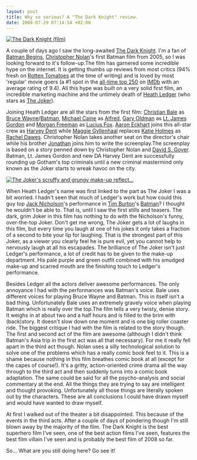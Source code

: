 ```yaml
--- 
layout: post
title: Why so serious? A "The Dark Knight" review.
date: 2008-07-29 07:14:54 +02:00
---
```


[![The Dark Knight (film)](http://upload.wikimedia.org/wikipedia/en/thumb/8/8a/Dark_Knight.jpg/202px-Dark_Knight.jpg)](http://en.wikipedia.org/wiki/Image:Dark_Knight.jpg)

A couple of days ago I saw the long-awaited [The Dark Knight](http://en.wikipedia.org/wiki/The_Dark_Knight_%28film%29 "The Dark Knight (film)"). I'm a fan of [Batman Begins](http://en.wikipedia.org/wiki/Batman_Begins "Batman Begins"), [Christopher Nolan](http://en.wikipedia.org/wiki/Christopher_Nolan "Christopher Nolan")'s first Batman film from 2005, so I was looking forward to it's follow-up.The film has garnered some incredible hype on the internet. It is getting thumbs up reviews from most critics (94% fresh on [Rotten Tomatoes](http://www.rottentomatoes.com/ "Rotten Tomatoes") at the time of writing) and is loved by most 'regular' movie goers (a #1 spot in the [all-time top 250](http://www.imdb.com/chart/top "IMDb Top 250") on [IMDb](http://www.imdb.com "IMDb") with an average rating of 9.4). All this hype was built on a very solid first film, an incredible marketing machine and the untimely death of [Heath Ledger](http://en.wikipedia.org/wiki/Heath_Ledger "Heath Ledger") (who stars as [The Joker](http://en.wikipedia.org/wiki/Joker_%28comics%29 "Joker (comics)")).

Joining Heath Ledger are all the stars from the first film: [Christian Bale](en.wikipedia.org/wiki/Christian_Bale) as [Bruce Wayne](http://www.dccomics.com/sites/batman/ "Batman")/[Batman](http://en.wikipedia.org/wiki/Batman), [Michael Caine](http://en.wikipedia.org/wiki/Michael_Caine) as [Alfred](http://en.wikipedia.org/wiki/Alfred_Pennyworth), [Gary Oldman](http://en.wikipedia.org/wiki/Gary_Oldman "Gary Oldman") as [Lt. James Gordon](http://en.wikipedia.org/wiki/James_Gordon_(comics)) and [Morgan Freeman](http://en.wikipedia.org/wiki/Morgan_Freeman) as [Lucius Fox](http://en.wikipedia.org/wiki/Lucius_Fox). [Aaron Eckhart](http://en.wikipedia.org/wiki/Aaron_Eckhart) joins this all-star crew as [Harvey Dent](http://en.wikipedia.org/wiki/Two-Face "Two-Face") while [Maggie Gyllenhaal](http://en.wikipedia.org/wiki/Maggie_Gyllenhaal "Maggie Gyllenhaal") replaces [Katie Holmes](http://en.wikipedia.org/wiki/Katie_Holmes "Katie Holmes") as [Rachel Dawes](http://en.wikipedia.org/wiki/Rachel_Dawes "Rachel Dawes"). Christopher Nolan takes another seat on the director's chair while his brother [Jonathan](http://en.wikipedia.org/wiki/Jonathan_Nolan) joins him to write the screenplay.The screenplay is based on a story penned down by Christopher Nolan and [David S. Goyer](http://en.wikipedia.org/wiki/David_S._Goyer). Batman, Lt. James Gordon and new DA Harvey Dent are successfully rounding up Gotham's top criminals until a new criminal mastermind only known as the Joker starts to wreak havoc on the city.

[![The Joker's scruffy and grungy make-up reflect...](http://upload.wikimedia.org/wikipedia/en/thumb/9/90/HeathJoker.png/202px-HeathJoker.png)](http://en.wikipedia.org/wiki/Image:HeathJoker.png)

When Heath Ledger's name was first linked to the part as The Joker I was a bit worried. I hadn't seen that much of Ledger's work but how could this guy top [Jack Nicholson](http://en.wikipedia.org/wiki/Jack_nicholson)'s performance in [Tim Burton](http://en.wikipedia.org/wiki/Tim_burton)'s [Batman](http://en.wikipedia.org/wiki/Batman_(1989_film))? I thought he wouldn't be able to. That is, until I saw the first stills and teasers. The dark, grim Joker in this film has nothing to do with the Nicholson's funny, over-the-top Joker. Don't get me wrong, The Joker gets a lot of laughs in this film, but every time you laugh at one of his jokes it only takes a fraction of a second to bite your lip for laughing. That is the strongest part of this Joker, as a viewer you clearly feel he is pure evil, yet you cannot help to nervously laugh at all his escapades. The brilliance of The Joker isn't just Ledger's performance, a lot of credit has to be given to the make-up department. His pale purple and green outfit combined with his smudged make-up and scarred mouth are the finishing touch to Ledger's performance.

Besides Ledger all the actors deliver awesome performances. The only annoyance I had with the performances was Batman's voice. Bale uses different voices for playing Bruce Wayne and Batman. This in itself isn't a bad thing. Unfortunately Bale uses an extremely gravely voice when playing Batman which is really over the top.The film tells a very twisty, dense story. It weighs in at about two and a half hours and is filled to the brim with (back)story. It doesn't slow down one moment and is one big roller coaster ride. The biggest critique I had with the film is related to the story though. The first and second act of the film are awesome (although I didn't think Batman's Asia trip in the first act was all that necessary). For me it really fell apart in the third act though. Nolan uses a silly technological solution to solve one of the problems which has a really comic book feel to it. This is a shame because nothing in this film breathes comic book at all (except for the capes of course!). It's a gritty, action-oriented crime drama all the way through to the third act and then suddenly turns into a comic book adaptation. The same could be said for all the psycho-analysis and social commentary at the end. All the things they are trying to say are intelligent and thought provoking. Unfortunately all those things are literally spoken out by the characters. These are all conclusions I could have drawn myself and would have wanted to draw myself.

At first I walked out of the theater a bit disappointed. This because of the events in the third acts. After a couple of days of pondering though I'm still blown away by the majority of the film. The Dark Knight is the best superhero film I've seen, one of the best action films I've seen, features the best film villain I've seen and is probably the best film of 2008 so far.

So... What are you still doing here? Go see it!
